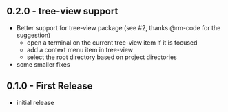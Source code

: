 ## 0.2.0 - tree-view support
* Better support for tree-view package (see #2, thanks @rm-code for the suggestion)
  * open a terminal on the current tree-view item if it is focused
  * add a context menu item in tree-view
  * select the root directory based on project directories
* some smaller fixes
## 0.1.0 - First Release
* initial release
